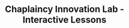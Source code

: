 ---
title: "Chaplaincy Innovation Lab - Interactive Lessons"
summary: ""
gallery: 
    -   title: ''
        summary: ''
        image: ''
displayOrder: 1
---
